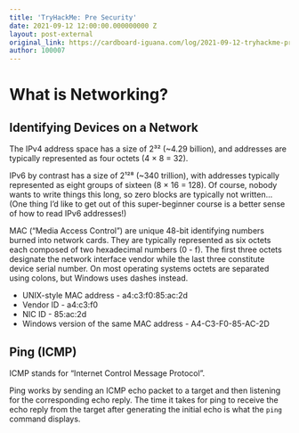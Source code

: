 ```yaml
---
title: 'TryHackMe: Pre Security'
date: 2021-09-12 12:00:00.000000000 Z
layout: post-external
original_link: https://cardboard-iguana.com/log/2021-09-12-tryhackme-pre-security.html
author: 100007
---
```


# What is Networking?

## Identifying Devices on a Network

The IPv4 address space has a size of 2³² (~4.29 billion), and addresses are typically represented as four octets (4 × 8 = 32).

IPv6 by contrast has a size of 2¹²⁸ (~340 trillion), with addresses typically represented as eight groups of sixteen (8 × 16 = 128). Of course, nobody wants to write things this long, so zero blocks are typically not written… (One thing I’d like to get out of this super-beginner course is a better sense of how to read IPv6 addresses!)

MAC (“Media Access Control”) are unique 48-bit identifying numbers burned into network cards. They are typically represented as six octets each composed of two hexadecimal numbers (0 - f). The first three octets designate the network interface vendor while the last three constitute device serial number. On most operating systems octets are separated using colons, but Windows uses dashes instead.

- UNIX-style MAC address - a4:c3:f0:85:ac:2d
- Vendor ID - a4:c3:f0
- NIC ID - 85:ac:2d
- Windows version of the same MAC address - A4-C3-F0-85-AC-2D

## Ping (ICMP)

ICMP stands for “Internet Control Message Protocol”.

Ping works by sending an ICMP echo packet to a target and then listening for the corresponding echo reply. The time it takes for ping to receive the echo reply from the target after generating the initial echo is what the `ping` command displays.


